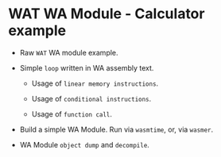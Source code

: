# WAT WA Module - Calculator example

* Raw `WAT` WA module example.

* Simple `loop` written in WA assembly text.

    * Usage of `linear memory instructions`.

    * Usage of `conditional instructions`.

    * Usage of `function call`.

* Build a simple WA Module. Run via `wasmtime`, or, via `wasmer`.

* WA Module `object dump` and `decompile`.